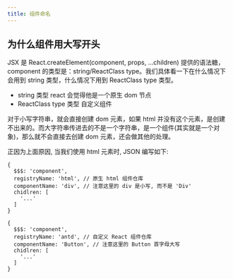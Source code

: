 ```yaml
---
title: 组件命名
---
```


## 为什么组件用大写开头

JSX 是 React.createElement(component, props, …children) 提供的语法糖，component 的类型是：string/ReactClass type。我们具体看一下在什么情况下会用到 string 类型，什么情况下用到 ReactClass type 类型。

* string 类型 react 会觉得他是一个原生 dom 节点
* ReactClass type 类型 自定义组件

对于小写字符串，就会直接创建 dom 元素，如果 html 并没有这个元素，是创建不出来的。而大字符串传进去的不是一个字符串，是一个组件(其实就是一个对象)，那么就不会直接去创建 dom 元素，还会做其他的处理。

正因为上面原因, 当我们使用 html 元素时, JSON 编写如下:

```json5
{
  $$$: 'component',
  registryName: 'html', // 原生 html 组件仓库
  componentName: 'div', // 注意这里的 div 是小写, 而不是 'Div'
  chidlren: [
    '...'
  ]
}
```

```json5
{
  $$$: 'component',
  registryName: 'antd', // 自定义 React 组件仓库
  componentName: 'Button', // 注意这里的 Button 首字母大写
  chidlren: [
    '...'
  ]
}
```

